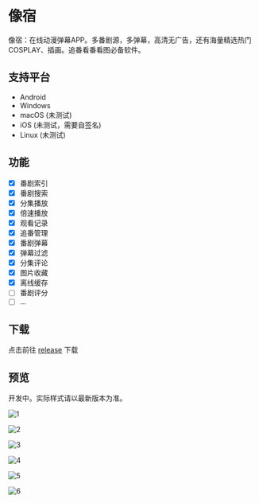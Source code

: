 # 像宿
像宿：在线动漫弹幕APP。多番剧源，多弹幕，高清无广告，还有海量精选热门COSPLAY、插画。追番看番看图必备软件。

## 支持平台

- Android
- Windows
- macOS (未测试)
- iOS (未测试，需要自签名)
- Linux (未测试)

## 功能

- [x] 番剧索引
- [x] 番剧搜索
- [x] 分集播放
- [x] 倍速播放
- [x] 观看记录
- [x] 追番管理
- [x] 番剧弹幕
- [x] 弹幕过滤
- [x] 分集评论
- [x] 图片收藏
- [x] 离线缓存
- [ ] 番剧评分
- [ ] ...

## 下载

点击前往 [release](https://github.com/Sle2p/xs.cx/releases) 下载

## 预览
开发中。实际样式请以最新版本为准。

![1](https://wework.qpic.cn/wwpic3az/494559_E3iGoov6Qf6-Bgb_1724578958)

![2](https://wework.qpic.cn/wwpic3az/514602_W9VFU4lUQuyt4b1_1724579054)

![3](https://wework.qpic.cn/wwpic3az/165727_3O81C51_QOGPuon_1724579088)

![4](https://wework.qpic.cn/wwpic3az/541559_oFLVT3d7T5W5LeL_1724579120)

![5](https://wework.qpic.cn/wwpic3az/759560_m-oIbR3SQSabtR7_1724579146)

![6](https://wework.qpic.cn/wwpic3az/834306_C42XoH8hQ7Siq9X_1724579166)

